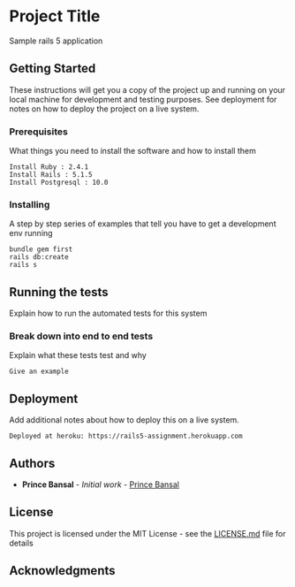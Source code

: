 # Project Title

Sample rails 5 application

## Getting Started

These instructions will get you a copy of the project up and running on your local machine for development and testing purposes. See deployment for notes on how to deploy the project on a live system.

### Prerequisites

What things you need to install the software and how to install them

```
Install Ruby : 2.4.1
Install Rails : 5.1.5
Install Postgresql : 10.0
```

### Installing

A step by step series of examples that tell you have to get a development env running

```
bundle gem first
rails db:create
rails s
```

## Running the tests

Explain how to run the automated tests for this system

### Break down into end to end tests

Explain what these tests test and why

```
Give an example
```

## Deployment

Add additional notes about how to deploy this on a live system.

```
Deployed at heroku: https://rails5-assignment.herokuapp.com
```

## Authors

* **Prince Bansal** - *Initial work* - [Prince Bansal](https://github.com/erprincebansal)

## License

This project is licensed under the MIT License - see the [LICENSE.md](LICENSE.md) file for details

## Acknowledgments

